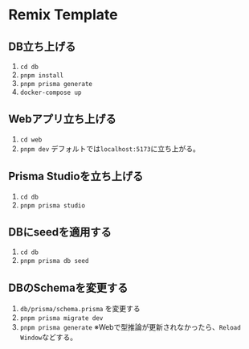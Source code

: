 # Remix Template

## DB立ち上げる
1. `cd db`
2. `pnpm install`
4. `pnpm prisma generate`
5. `docker-compose up`

## Webアプリ立ち上げる
1. `cd web`
2. `pnpm dev`
デフォルトでは`localhost:5173`に立ち上がる。

## Prisma Studioを立ち上げる
1. `cd db`
2. `pnpm prisma studio`

## DBにseedを適用する
1. `cd db`
2. `pnpm prisma db seed`

## DBのSchemaを変更する
1. `db/prisma/schema.prisma` を変更する
2. `pnpm prisma migrate dev`
3. `pnpm prisma generate`
※Webで型推論が更新されなかったら、`Reload Window`などする。